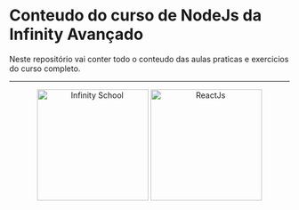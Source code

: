 # Conteudo do curso de NodeJs da Infinity Avançado

Neste repositório vai conter todo o conteudo das aulas praticas e exercicios do curso completo.

---

<p align="center">
  <img width="200" height="200" src="https://media.licdn.com/dms/image/v2/D4D0BAQFNR93j4fKXJA/company-logo_200_200/company-logo_200_200/0/1696797819036/infinityschool_logo?e=2147483647&v=beta&t=X855ID8EbNdKw7eqwLFiIYDU4u0ebPDieJK_MX41fxU" alt="Infinity School">
  <img width="200" height="200" src="https://logospng.org/wp-content/uploads/node-js.png" alt="ReactJs">
</p>
